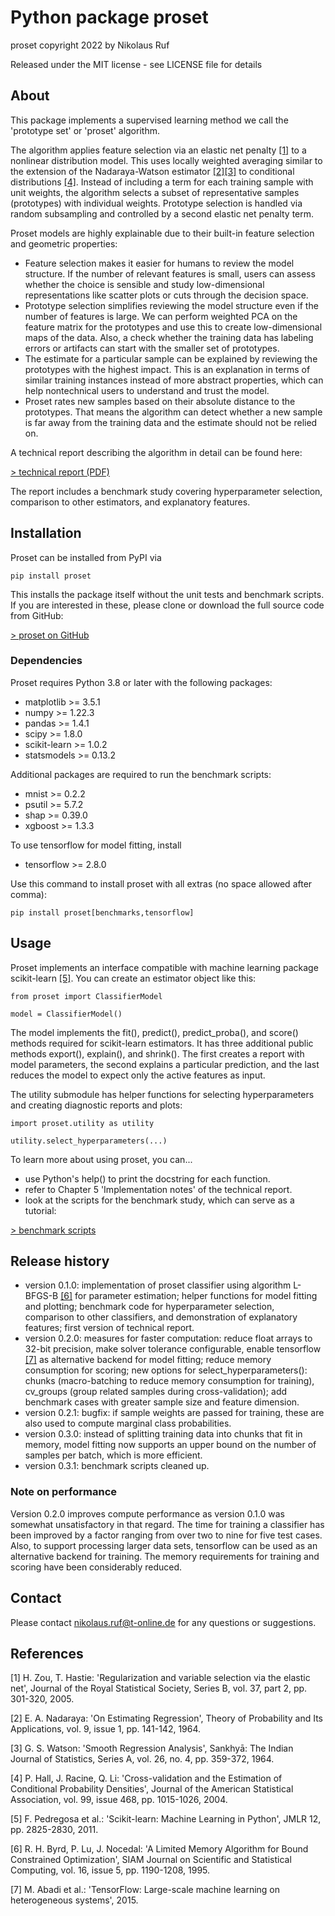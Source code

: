 # Python package proset
proset copyright 2022 by Nikolaus Ruf

Released under the MIT license - see LICENSE file for details

## About 
This package implements a supervised learning method we call the 'prototype set' or 'proset' algorithm.

The algorithm applies feature selection via an elastic net penalty [[1]](#1) to a nonlinear distribution model.
This uses locally weighted averaging similar to the extension of the Nadaraya-Watson estimator [[2]](#2)[[3]](#3) to
conditional distributions [[4]](#4).
Instead of including a term for each training sample with unit weights, the algorithm selects a subset of representative
samples (prototypes) with individual weights.
Prototype selection is handled via random subsampling and controlled by a second elastic net penalty term.

Proset models are highly explainable due to their built-in feature selection and geometric properties:
- Feature selection makes it easier for humans to review the model structure.
If the number of relevant features is small, users can assess whether the choice is sensible and study low-dimensional
representations like scatter plots or cuts through the decision space.
- Prototype selection simplifies reviewing the model structure even if the number of features is large.
We can perform weighted PCA on the feature matrix for the prototypes and use this to create low-dimensional maps of the
data.
Also, a check whether the training data has labeling errors or artifacts can start with the smaller set of prototypes.
- The estimate for a particular sample can be explained by reviewing the prototypes with the highest impact.
This is an explanation in terms of similar training instances instead of more abstract properties, which can help
nontechnical users to understand and trust the model.
- Proset rates new samples based on their absolute distance to the prototypes.
That means the algorithm can detect whether a new sample is far away from the training data and the estimate should not
be relied on.

A technical report describing the algorithm in detail can be found here:

[> technical report (PDF)](https://github.com/NRuf77/proset/tree/master/doc/released/proset.pdf)

The report includes a benchmark study covering hyperparameter selection, comparison to other estimators, and explanatory
features.

## Installation
Proset can be installed from PyPI via
```
pip install proset
```

This installs the package itself without the unit tests and benchmark scripts.
If you are interested in these, please clone or download the full source code from GitHub:

[> proset on GitHub](https://github.com/NRuf77/proset)

### Dependencies
Proset requires Python 3.8 or later with the following packages:
- matplotlib >= 3.5.1
- numpy >= 1.22.3
- pandas >= 1.4.1
- scipy >= 1.8.0
- scikit-learn >= 1.0.2
- statsmodels >= 0.13.2

Additional packages are required to run the benchmark scripts:
- mnist >= 0.2.2
- psutil >= 5.7.2
- shap >= 0.39.0
- xgboost >= 1.3.3

To use tensorflow for model fitting, install
- tensorflow >= 2.8.0

Use this command to install proset with all extras (no space allowed after comma):
```
pip install proset[benchmarks,tensorflow]
```

## Usage
Proset implements an interface compatible with machine learning package scikit-learn [[5]](#5).
You can create an estimator object like this:

```
from proset import ClassifierModel

model = ClassifierModel()
```

The model implements the fit(), predict(), predict_proba(), and score() methods required for scikit-learn estimators.
It has three additional public methods export(), explain(), and shrink().
The first creates a report with model parameters, the second explains a particular prediction, and the last reduces the
model to expect only the active features as input.

The utility submodule has helper functions for selecting hyperparameters and creating diagnostic reports and plots:

```
import proset.utility as utility

utility.select_hyperparameters(...)
```

To learn more about using proset, you can...
- use Python's help() to print the docstring for each function.
- refer to Chapter 5 'Implementation notes' of the technical report.
- look at the scripts for the benchmark study, which can serve as a tutorial:

[> benchmark scripts](https://github.com/NRuf77/proset/tree/master/scripts/)

## Release history
- version 0.1.0: implementation of proset classifier using algorithm L-BFGS-B [[6]](#6) for parameter estimation;
helper functions for model fitting and plotting;
benchmark code for hyperparameter selection, comparison to other classifiers, and demonstration of explanatory features;
first version of technical report.
- version 0.2.0: measures for faster computation: reduce float arrays to 32-bit precision,
make solver tolerance configurable, 
enable tensorflow [[7]](#7) as alternative backend for model fitting;
reduce memory consumption for scoring;
new options for select_hyperparameters(): chunks (macro-batching to reduce memory consumption for training),
cv_groups (group related samples during cross-validation);
add benchmark cases with greater sample size and feature dimension.
- version 0.2.1: bugfix: if sample weights are passed for training, these are also used to compute marginal class
probabilities.
- version 0.3.0: instead of splitting training data into chunks that fit in memory, model fitting now supports an upper bound
on the number of samples per batch, which is more efficient.
- version 0.3.1: benchmark scripts cleaned up. 

### Note on performance
Version 0.2.0 improves compute performance as version 0.1.0 was somewhat unsatisfactory in that regard.
The time for training a classifier has been improved by a factor ranging from over two to nine for five test cases.
Also, to support processing larger data sets, tensorflow can be used as an alternative backend for training.
The memory requirements for training and scoring have been considerably reduced.

## Contact
Please contact <nikolaus.ruf@t-online.de> for any questions or suggestions.

## References
<a id="1">[1]</a> H. Zou, T. Hastie: 'Regularization and variable selection via the elastic net',
Journal of the Royal Statistical Society, Series B, vol. 37, part 2, pp. 301-320, 2005.

<a id="2">[2]</a> E. A. Nadaraya: 'On Estimating Regression',
Theory of Probability and Its Applications, vol. 9, issue 1, pp. 141-142, 1964.

<a id="3">[3]</a> G. S. Watson: 'Smooth Regression Analysis',
Sankhyā: The Indian Journal of Statistics, Series A, vol. 26, no. 4, pp. 359-372, 1964.

<a id="4">[4]</a> P. Hall, J. Racine, Q. Li: 'Cross-validation and the Estimation of Conditional Probability Densities',
Journal of the American Statistical Association, vol. 99, issue 468, pp. 1015-1026, 2004.

<a id="5">[5]</a> F. Pedregosa et al.: 'Scikit-learn: Machine Learning in Python', JMLR 12, pp. 2825-2830, 2011.

<a id="6">[6]</a> R. H. Byrd, P. Lu, J. Nocedal: 'A Limited Memory Algorithm for Bound Constrained Optimization',
SIAM Journal on Scientific and Statistical Computing, vol. 16, issue 5, pp. 1190-1208, 1995.

<a id="6">[7]</a> M. Abadi et al.: 'TensorFlow: Large-scale machine learning on heterogeneous systems', 2015.
